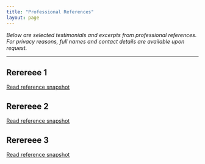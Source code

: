 ```yaml
---
title: "Professional References"
layout: page
---
```



*Below are selected testimonials and excerpts from professional references.  
For privacy reasons, full names and contact details are available upon request.*

---

## Rerereee 1  
[Read reference snapshot](/assets/snapshot1.png)

## Rerereee 2  
[Read reference snapshot](references/referee2.md)

## Rerereee 3  
[Read reference snapshot](references/referee3.md)
